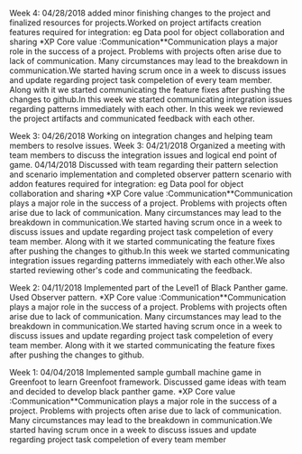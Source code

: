Week 4:
04/28/2018 added minor finishing changes to the project and finalized resources for projects.Worked on project artifacts creation
features required for integration: eg Data pool for object collaboration and sharing
*XP Core value :Communication**Communication plays a major role in the success of a project. Problems with projects often arise due to lack of communication. Many circumstances may lead to the breakdown in communication.We started having scrum once in a week to discuss issues and update regarding project task compeletion of every team member. Along with it we started communicating the feature fixes after pushing the changes to github.In this week we started communicating integration issues regarding patterns immediately with each other. In this week we reviewed the project artifacts and communicated feedback with each other.

Week 3:
04/26/2018 Working on integration changes and helping team  members to resolve issues.
Week 3:
04/21/2018 Organized a meeting with team members to discuss the integration issues and logical end point of game. 
04/14/2018 Discussed with team regarding their pattern selection and scenario implementation and completed observer pattern scenario with addon features required for integration: eg Data pool for object collaboration and sharing
*XP Core value :Communication**Communication plays a major role in the success of a project. Problems with projects often arise due to lack of communication. Many circumstances may lead to the breakdown in communication.We started having scrum once in a week to discuss issues and update regarding project task compeletion of every team member. Along with it we started communicating the feature fixes after pushing the changes to github.In this week we started communicating integration issues regarding patterns immediately with each other.We also started reviewing other's code and communicating the feedback.

Week 2:
04/11/2018 Implemented part of the Level1 of Black Panther game. Used Observer pattern.
*XP Core value :Communication**Communication plays a major role in the success of a project. Problems with projects often arise due to lack of communication. Many circumstances may lead to the breakdown in communication.We started having scrum once in a week to discuss issues and update regarding project task compeletion of every team member. Along with it we started communicating the feature fixes after pushing the changes to github.   


Week 1:
04/04/2018 Implemented sample gumball machine game in Greenfoot to learn Greenfoot framework. Discussed game ideas with team and decided to develop black panther game. 
*XP Core value :Communication**Communication plays a major role in the success of a project. Problems with projects often arise due to lack of communication. Many circumstances may lead to the breakdown in communication.We started having scrum once in a week to discuss issues and update regarding project task compeletion of every team member  